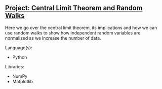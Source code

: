 ## [Project: Central Limit Theorem and Random Walks](https://github.com/johnbaguinaga/Central-Limit-Theorem-and-Random-Walks)
  
Here we go over the central limit theorem, its implications and how we can use random walks to show how independent random variables are normalized as we increase the number of data.

Language(s):  

- Python

Libraries:
- NumPy
- Matplotlib

